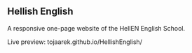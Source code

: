 ## Hellish English

A responsive one-page website of the HellEN English School.

Live preview: tojaarek.github.io/HellishEnglish/
